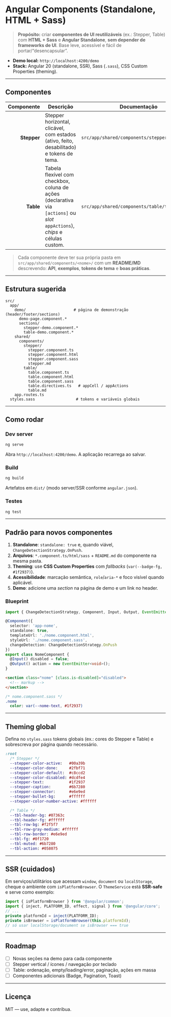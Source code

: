 # Angular Components (Standalone, HTML + Sass)

> **Propósito:** criar **componentes de UI reutilizáveis** (ex.: Stepper, Table) com **HTML + Sass** e **Angular Standalone**, **sem depender de frameworks de UI**. Base leve, acessível e fácil de portar/“desencapsular”.

- **Demo local:** `http://localhost:4200/demo`
- **Stack:** Angular 20 (standalone, SSR), Sass (`.sass`), CSS Custom Properties (theming).

---

## Componentes

| Componente | Descrição | Documentação | Demo |
|-----------:|-----------|--------------|------|
| **Stepper** | Stepper horizontal, clicável, com estados (ativo, feito, desabilitado) e tokens de tema. | `src/app/shared/components/stepper/stepper.md` | `/demo#stepper` |
| **Table** | Tabela flexível com checkbox, coluna de ações (declarativa via `[actions]` ou *slot* `appActions`), *chips* e células custom. | `src/app/shared/components/table/table.md` | `/demo#table` |

> Cada componente deve ter sua própria pasta em `src/app/shared/components/<nome>/` com um **README/MD** descrevendo: **API**, **exemplos**, **tokens de tema** e **boas práticas**.

---

## Estrutura sugerida

```
src/
  app/
    demo/                     # página de demonstração (header/footer/sections)
      demo-page.component.*
      sections/
        stepper-demo.component.*
        table-demo.component.*
    shared/
      components/
        stepper/
          stepper.component.ts
          stepper.component.html
          stepper.component.sass
          stepper.md
        table/
          table.component.ts
          table.component.html
          table.component.sass
          table.directives.ts   # appCell / appActions
          table.md
    app.routes.ts
  styles.sass                  # tokens e variáveis globais
```

---

## Como rodar

### Dev server
```bash
ng serve
```
Abra `http://localhost:4200/demo`. A aplicação recarrega ao salvar.

### Build
```bash
ng build
```
Artefatos em `dist/` (modo server/SSR conforme `angular.json`).

### Testes
```bash
ng test
```

---

## Padrão para novos componentes

1. **Standalone**: `standalone: true` e, quando viável, `ChangeDetectionStrategy.OnPush`.
2. **Arquivos**: `*.component.ts/html/sass` + `README.md` do componente na mesma pasta.
3. **Theming**: use **CSS Custom Properties** com *fallbacks* (`var(--badge-fg, #1f2937)`).
4. **Acessibilidade**: marcação semântica, `role`/`aria-*` e foco visível quando aplicável.
5. **Demo**: adicione uma *section* na página de demo e um link no header.

### Blueprint
```ts
import { ChangeDetectionStrategy, Component, Input, Output, EventEmitter } from '@angular/core';

@Component({
  selector: 'app-nome',
  standalone: true,
  templateUrl: './nome.component.html',
  styleUrl: './nome.component.sass',
  changeDetection: ChangeDetectionStrategy.OnPush
})
export class NomeComponent {
  @Input() disabled = false;
  @Output() action = new EventEmitter<void>();
}
```

```html
<section class="nome" [class.is-disabled]="disabled">
  <!-- markup -->
</section>
```

```sass
/* nome.component.sass */
.nome
  color: var(--nome-text, #1f2937)
```

---

## Theming global

Defina no `styles.sass` tokens globais (ex.: cores do Stepper e Table) e sobrescreva por página quando necessário.

```sass
:root
  /* Stepper */
  --stepper-color-active:   #00a39b
  --stepper-color-done:     #2fbf71
  --stepper-color-default:  #c8ccd2
  --stepper-color-disabled: #dcdfe4
  --stepper-text:           #1f2937
  --stepper-caption:        #6b7280
  --stepper-connector:      #e6e9ed
  --stepper-bullet-bg:      #ffffff
  --stepper-color-number-active: #ffffff

  /* Table */
  --tbl-header-bg: #07363c
  --tbl-header-fg: #ffffff
  --tbl-row-bg: #f2f5f7
  --tbl-row-gray-medium: #ffffff
  --tbl-row-border: #e6e9ed
  --tbl-fg: #0f1720
  --tbl-muted: #6b7280
  --tbl-action: #058075
```

---

## SSR (cuidados)

Em serviços/utilitários que acessam `window`, `document` ou `localStorage`, cheque o ambiente com `isPlatformBrowser`. O `ThemeService` está **SSR-safe** e serve como exemplo:

```ts
import { isPlatformBrowser } from '@angular/common';
import { inject, PLATFORM_ID, effect, signal } from '@angular/core';
// ...
private platformId = inject(PLATFORM_ID);
private isBrowser = isPlatformBrowser(this.platformId);
// só usar localStorage/document se isBrowser === true
```

---

## Roadmap

- [ ] Novas seções na demo para cada componente
- [ ] Stepper vertical / ícones / navegação por teclado
- [ ] Table: ordenação, empty/loading/error, paginação, ações em massa
- [ ] Componentes adicionais (Badge, Pagination, Toast)

---

## Licença

MIT — use, adapte e contribua.
